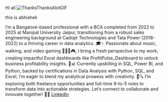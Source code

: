 Hi all ![ThanksThanksAlotGIF](https://github.com/user-attachments/assets/4518e5f8-884d-4d54-8719-556228de5067)


this is abhishek 

I’m a Bangalore-based professional with a BCA completed from 2022 to 2025 at Manipal University Jaipur, transitioning from a robust sales engineering background at Cadopt Technologies and Tata Power (2018-2022) to a thriving career in data analytics. 🎓✨ Passionate about music, walking, and video gaming 🎵🚶‍♂️🎮, I bring a fresh perspective to my work, creating impactful Excel dashboards like ProfitPulse_Dashboard to unlock business profitability insights. 🌟📊 Currently upskilling in SQL, Power BI, and Python, backed by certifications in Data Analysis with Python, SQL, and Excel, I’m eager to blend my analytical prowess with creativity. 🌱🔍 I’m exploring both freelance opportunities and full-time 9-to-5 roles to transform data into actionable strategies. Let’s connect to collaborate and innovate together! 🤝🚀 [LinkedIn](https://www.linkedin.com/in/ADoAADg_cLUB5nl24KPSax0WEPbc3G5Mv5bHTOA/)
